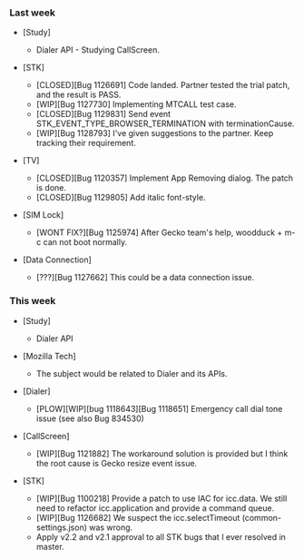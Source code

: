 ### Last week

* [Study]
  - Dialer API - Studying CallScreen.

* [STK]
  - [CLOSED][Bug 1126691] Code landed. Partner tested the trial patch, and the result is PASS.
  - [WIP][Bug 1127730] Implementing MTCALL test case.
  - [CLOSED][Bug 1129831] Send event STK_EVENT_TYPE_BROWSER_TERMINATION with terminationCause.
  - [WIP][Bug 1128793] I've given suggestions to the partner. Keep tracking their requirement.

* [TV]
  - [CLOSED][Bug 1120357] Implement App Removing dialog. The patch is done.
  - [CLOSED][Bug 1129805] Add italic font-style.

* [SIM Lock]
  - [WONT FIX?][Bug 1125974] After Gecko team's help, woodduck + m-c can not boot normally.

* [Data Connection]
  - [???][Bug 1127662] This could be a data connection issue.

### This week

* [Study]
  - Dialer API

* [Mozilla Tech]
  - The subject would be related to Dialer and its APIs.

* [Dialer]
  - [PLOW][WIP][bug 1118643][Bug 1118651] Emergency call dial tone issue (see also Bug 834530)

* [CallScreen]
  - [WIP][Bug 1121882] The workaround solution is provided but I think the root cause is Gecko resize event issue.

* [STK]
  - [WIP][Bug 1100218] Provide a patch to use IAC for icc.data. We still need to refactor icc.application and provide a command queue.
  - [WIP][Bug 1126682] We suspect the icc.selectTimeout (common-settings.json) was wrong.
  - Apply v2.2 and v2.1 approval to all STK bugs that I ever resolved in master.
